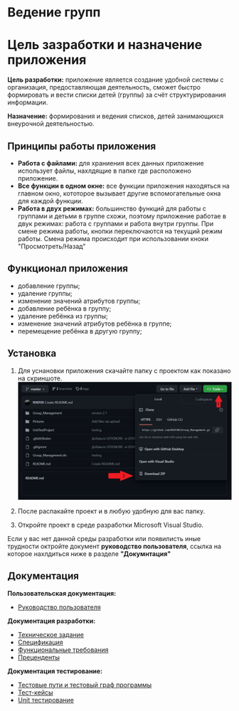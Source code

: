 # Ведение групп

# Цель зазработки и назначение приложения 
**Цель разработки:** приложение является создание удобной системы с
организация,
предоставляющая
деятельность, сможет быстро формировать и вести списки детей (группы) за
счёт структурирования информации.

**Назначение:** формирования и ведения
списков, детей занимающихся внеурочной деятельностью.

## Принципы работы приложения
* **Работа с файлами:** для храниения всех данных приложение использует файлы, нахлдящие в папке где расположено приложение.
* **Все функции в одном окне:** все функции приложения находяться на главном окно, кототорое вызывает другие вспомогательные окна для каждой функции.
* **Работа в двух режимах:** большинство функций для работы с группами и детьми в группе схожи, поэтому приложение работае в двук режимах: работа с группами и работа внутри группы. При смене режима работы, кнопки переключаются на текущий режим работы. Смена режима происходит при использовании кноки "Просмотреть/Назад"

## Функционал приложения
* добавление группы;
* удаление группы;
* изменение значений атрибутов группы;
* добавление ребёнка в группу;
* удаление ребёнка из группы;
* изменение значений атрибутов ребёнка в группе;
* перемещение ребёнка в другую группу;

## Установка
1. Для уснановки приложения скачайте папку с проектом как показано на скриншоте.
![avatar](/Pictures/How_to_download_project.png)

2. После распакайте проект и в любую удобную для вас папку.
3. Откройте проект в среде разработки Microsoft Visual Studio.

Если у вас нет данной среды разработки или появилисть иные трудности октройте документ **руководство пользователя**, ссылка на которое нахлдиться ниже в разделе **"Докумнтация"**

## Документация 
**Пользовательская документация:**
* [Руководство пользователя](https://github.com/N1KF0X/Group_Management/raw/master/Documentations/User's_guide.docx)

**Документация разработки:**
* [Техническое задание](https://github.com/N1KF0X/Group_Management/raw/master/Documentations/ТЗ.docx)
* [Спецификация](https://github.com/N1KF0X/Group_Management/raw/master/Documentations/Спецификация.docx)
* [Функциональные требования](https://github.com/N1KF0X/Group_Management/raw/master/Documentations/Функциональные_требования.docx)
* [Преценденты](https://github.com/N1KF0X/Group_Management/raw/master/Documentations/Преценденты.docx)

**Документация тестирование:**
* [Тестовые пути и тестовый граф программы](https://github.com/N1KF0X/Group_Management/raw/master/Documentations/Тестовые_пути.docx)
* [Тест-кейсы](https://github.com/N1KF0X/Group_Management/raw/master/Documentations/Тест-кейсы.docx)
* [Unit тестирование](https://github.com/N1KF0X/Group_Management/raw/master/Documentations/Отчёт_о_тестировании.docx)
